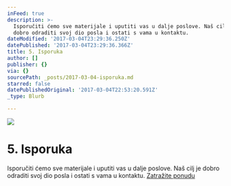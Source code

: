 ```yaml
---
inFeed: true
description: >-
  Isporučiti ćemo sve materijale i uputiti vas u dalje poslove. Naš cilj je
  dobro odraditi svoj dio posla i ostati s vama u kontaktu.
dateModified: '2017-03-04T23:29:36.250Z'
datePublished: '2017-03-04T23:29:36.366Z'
title: 5. Isporuka
author: []
publisher: {}
via: {}
sourcePath: _posts/2017-03-04-isporuka.md
starred: false
datePublishedOriginal: '2017-03-04T22:53:20.591Z'
_type: Blurb

---
```

![](https://the-grid-user-content.s3-us-west-2.amazonaws.com/0704f237-481a-4147-af40-14d37f6bc2a2.jpg)

# 5\. Isporuka

Isporučiti ćemo sve materijale i uputiti vas u dalje poslove. Naš cilj je dobro odraditi svoj dio posla i ostati s vama u kontaktu.
[Zatražite ponudu][0]

[0]: https://docs.google.com/forms/d/e/1FAIpQLScdOVsi3x4G0Lhj3_OM6jahpukJaGd1BQo7SdDcZ_cg58LITg/viewform